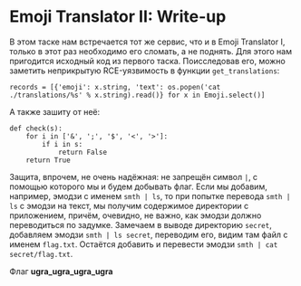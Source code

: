 # Emoji Translator II: Write-up

В этом таске нам встречается тот же сервис, что и в Emoji Translator I, только в этот раз необходимо его сломать, а не поднять. Для этого нам пригодится исходный код из первого таска. Поисследовав его, можно заметить неприкрытую RCE-уязвимость в функции `get_translations`:
```
records = [{'emoji': x.string, 'text': os.popen('cat ./translations/%s' % x.string).read()} for x in Emoji.select()]
```
А также зашиту от неё:
```
def check(s):
    for i in ['&', ';', '$', '<', '>']:
        if i in s:
            return False
    return True
```
Защита, впрочем, не очень надёжная: не запрещён символ `|`, с помощью которого мы и будем добывать флаг. 
Если мы добавим, например, эмодзи с именем `smth | ls`, то при попытке перевода `smth | ls` с эмодзи на текст, мы получим содержимое директории с приложением, причём, очевидно, не важно, как эмодзи должно переводиться по задумке. 
Замечаем в выводе директорию `secret`, добавляем эмодзи `smth | ls secret`, переводим его, видим там файл с именем `flag.txt`.
Остаётся добавить и перевести эмодзи `smth | cat secret/flag.txt`. 

Флаг **ugra_ugra_ugra_ugra**
